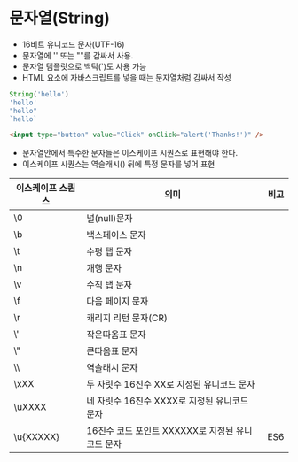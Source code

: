 # 문자열(String)

* 16비트 유니코드 문자(UTF-16)
* 문자열에 '' 또는 ""를 감싸서 사용.
* 문자열 템플릿으로 백틱(\`)도 사용 가능
* HTML 요소에 자바스크립트를 넣을 때는 문자열처럼 감싸서 작성

```javascript
String('hello')
'hello'
"hello"
`hello`
```

```html
<input type="button" value="Click" onClick="alert('Thanks!')" />
```

* 문자열안에서 특수한 문자들은 이스케이프 시퀀스로 표현해야 한다.
* 이스케이프 시퀀스는 역슬래시() 뒤에 특정 문자를 넣어 표현

| 이스케이프 스퀀스 | 의미                                             | 비고 |
| ----------------- | ------------------------------------------------ | ---- |
| \0                | 널(null)문자                                     |      |
| \b                | 백스페이스 문자                                  |      |
| \t                | 수평 탭 문자                                     |      |
| \n                | 개행 문자                                        |      |
| \v                | 수직 탭 문자                                     |      |
| \f                | 다음 페이지 문자                                 |      |
| \r                | 캐리지 리턴 문자(CR)                             |      |
| \\'               | 작은따옴표 문자                                  |      |
| \\"               | 큰따옴표 문자                                    |      |
| \\\               | 역슬래시 문자                                    |      |
| \xXX              | 두 자릿수 16진수 XX로 지정된 유니코드 문자       |      |
| \uXXXX            | 네 자릿수 16진수 XXXX로 지정된 유니코드 문자     |      |
| \u{XXXXX}         | 16진수 코드 포인트 XXXXXX로 지정된 유니코드 문자 | ES6  |


